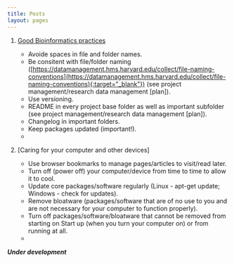 ```yaml
---
title: Posts
layout: pages
---
```



1. [Good Bioinformatics practices](#.)
	- Avoide spaces in file and folder names.
	- Be consitent with file/folder naming ([https://datamanagement.hms.harvard.edu/collect/file-naming-conventions](https://datamanagement.hms.harvard.edu/collect/file-naming-conventions){:target="_blank"}) (see project management/research data management [plan]).
	- Use versioning.
	- README in every project base folder as well as important subfolder (see project management/research data management [plan]).
	- Changelog in important folders.
	- Keep packages updated (important!).
	- 

2. [Caring for your computer and other devices]
	- Use browser bookmarks to manage pages/articles to visit/read later.
	- Turn off (power off) your computer/device from time to time to allow it to cool.
	- Update core packages/software regularly (Linux - apt-get update; Windows - check for updates).
	- Remove bloatware (packages/software that are of no use to you and are not necessary for your computer to function properly).
	- Turn off packages/software/bloatware that cannot be removed from starting on Start up (when you turn your computer on) or from running at all.
	- 


***Under development***

